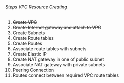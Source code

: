 ###### Steps VPC Resource Creating
1.  ~~Create VPC~~
2.  ~~Create Internet gateway and attach to VPC~~
3.  Create Subnets 
4.  Create Route tables
5.  Create Routes
6.  Associate route tables with subnets
7.  Create Elastic IP
8.  Create NAT gateway in one of public subnet
9.  Associate NAT gateway with private subnets
10. Peering Connection
11. Routes connect between required VPC route tables
